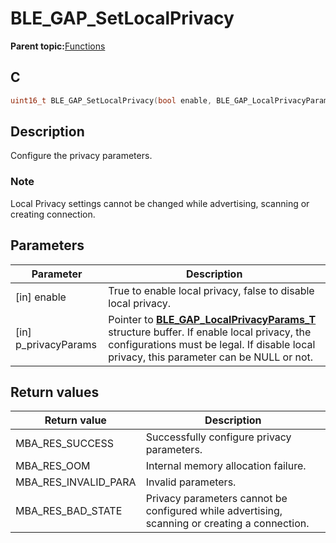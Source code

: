 # BLE\_GAP\_SetLocalPrivacy

**Parent topic:**[Functions](GUID-D235316A-5434-4ADA-AEF5-10D073D0126B.md)

## C

```c
uint16_t BLE_GAP_SetLocalPrivacy(bool enable, BLE_GAP_LocalPrivacyParams_T *p_privacyParams);
```

## Description

Configure the privacy parameters.

### Note

Local Privacy settings cannot be changed while advertising, scanning or creating connection.

## Parameters

|Parameter|Description|
|---------|-----------|
|\[in\] enable|True to enable local privacy, false to disable local privacy.|
|\[in\] p\_privacyParams|Pointer to **[BLE\_GAP\_LocalPrivacyParams\_T](GUID-10E27B76-DD45-47C2-B147-705EA1EC3185.md)** structure buffer. If enable local privacy, the configurations must be legal. If disable local privacy, this parameter can be NULL or not.|

## Return values

|Return value|Description|
|------------|-----------|
|MBA\_RES\_SUCCESS|Successfully configure privacy parameters.|
|MBA\_RES\_OOM|Internal memory allocation failure.|
|MBA\_RES\_INVALID\_PARA|Invalid parameters.|
|MBA\_RES\_BAD\_STATE|Privacy parameters cannot be configured while advertising, scanning or creating a connection.|

